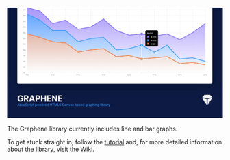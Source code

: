 ![cover.jpg](examples/images/cover.jpg)

The Graphene library currently includes line and bar graphs.

To get stuck straight in, follow the [tutorial](https://github.com/krystal/graphene/wiki/Tutorial) and, for more detailed information about the library, visit the [Wiki](https://github.com/krystal/graphene/wiki).

